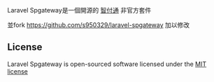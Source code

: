 
Laravel Spgateway是一個開源的 [智付通](https://www.spgateway.com/) 非官方套件

並fork https://github.com/s950329/laravel-spgateway 加以修改

## License

Laravel Spgateway is open-sourced software licensed under the [MIT license](https://opensource.org/licenses/MIT)

